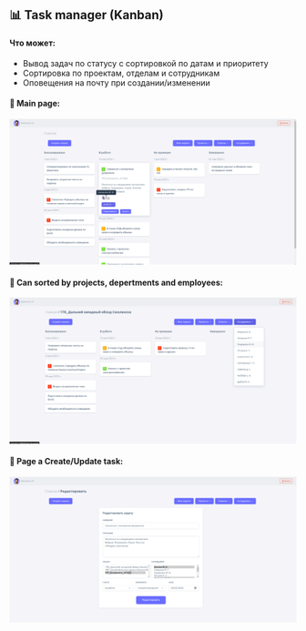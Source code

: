 ## 📊 Task manager (Kanban)
#### Что может:
- Вывод задач по статусу с сортировкой по датам и приоритету
- Сортировка по проектам, отделам и сотрудникам
- Оповещения на почту при создании/изменении

#### 📅 Main page:
<img src="https://github.com/StefanEpic/crm_system/blob/main/about/about_001.png" width="800">

#### 📑 Can sorted by projects, depertments and employees:
<img src="https://github.com/StefanEpic/crm_system/blob/main/about/about_002.png" width="800">

#### 📝 Page a Create/Update task:
<img src="https://github.com/StefanEpic/crm_system/blob/main/about/about_003.png" width="800">
